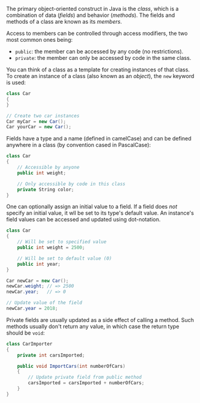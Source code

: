 The primary object-oriented construct in Java is the _class_, which is a combination of data (_fields_) and behavior (_methods_). The fields and methods of a class are known as its _members_.

Access to members can be controlled through access modifiers, the two most common ones being:

- `public`: the member can be accessed by any code (no restrictions).
- `private`: the member can only be accessed by code in the same class.

You can think of a class as a template for creating instances of that class. To create an instance of a class (also known as an _object_), the `new` keyword is used:

```csharp
class Car
{
}

// Create two car instances
Car myCar = new Car();
Car yourCar = new Car();
```

Fields have a type and a name (defined in camelCase) and can be defined anywhere in a class (by convention cased in PascalCase):

```csharp
class Car
{
    // Accessible by anyone
    public int weight;

    // Only accessible by code in this class
    private String color;
}
```

One can optionally assign an initial value to a field. If a field does _not_ specify an initial value, it wll be set to its type's default value. An instance's field values can be accessed and updated using dot-notation.

```csharp
class Car
{
    // Will be set to specified value
    public int weight = 2500;

    // Will be set to default value (0)
    public int year;
}

Car newCar = new Car();
newCar.weight; // => 2500
newCar.year;   // => 0

// Update value of the field
newCar.year = 2018;
```

Private fields are usually updated as a side effect of calling a method. Such methods usually don't return any value, in which case the return type should be `void`:

```csharp
class CarImporter
{
    private int carsImported;

    public void ImportCars(int numberOfCars)
    {
        // Update private field from public method
        carsImported = carsImported + numberOfCars;
    }
}
```
